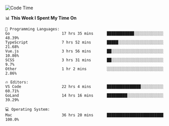 <!--START_SECTION:waka-->
![Code Time](http://img.shields.io/badge/Code%20Time-154%20hrs%2025%20mins-blue)

📊 **This Week I Spent My Time On** 

```text
💬 Programming Languages: 
Go                       17 hrs 35 mins      ████████████░░░░░░░░░░░░░   48.39% 
TypeScript               7 hrs 52 mins       █████░░░░░░░░░░░░░░░░░░░░   21.68% 
Vue.js                   3 hrs 56 mins       ██░░░░░░░░░░░░░░░░░░░░░░░   10.86% 
SCSS                     3 hrs 31 mins       ██░░░░░░░░░░░░░░░░░░░░░░░   9.7% 
Other                    1 hr 2 mins         ░░░░░░░░░░░░░░░░░░░░░░░░░   2.86%

🔥 Editors: 
VS Code                  22 hrs 4 mins       ███████████████░░░░░░░░░░   60.71% 
GoLand                   14 hrs 16 mins      █████████░░░░░░░░░░░░░░░░   39.29%

💻 Operating System: 
Mac                      36 hrs 20 mins      █████████████████████████   100.0%

```


<!--END_SECTION:waka-->